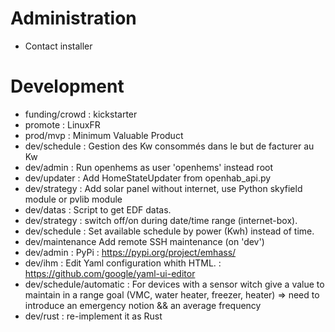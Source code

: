 # Administration
- Contact installer

# Development
- funding/crowd : kickstarter
- promote : LinuxFR
- prod/mvp : Minimum Valuable Product
- dev/schedule : Gestion des Kw consommés dans le but de facturer au Kw
- dev/admin : Run openhems as user 'openhems' instead root
- dev/updater : Add HomeStateUpdater from openhab_api.py
- dev/strategy : Add solar panel without internet, use Python skyfield module or pvlib module
- dev/datas : Script to get EDF datas.
- dev/strategy : switch off/on during date/time range (internet-box).
- dev/schedule : Set available schedule by power (Kwh) instead of time.
- dev/maintenance Add remote SSH maintenance (on 'dev')
- dev/admin : PyPi : https://pypi.org/project/emhass/
- dev/ihm : Edit Yaml configuration whith HTML. : https://github.com/google/yaml-ui-editor
- dev/schedule/automatic : For devices with a sensor witch give a value to maintain in a range goal (VMC, water heater, freezer, heater) => need to introduce an emergency notion && an average frequency
- dev/rust : re-implement it as Rust
